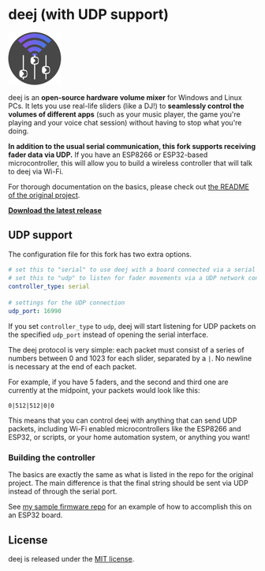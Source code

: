 # deej (with UDP support)

![deej](assets/deejudp-logo.png)

deej is an **open-source hardware volume mixer** for Windows and Linux PCs. It lets you use real-life sliders (like a DJ!) to **seamlessly control the volumes of different apps** (such as your music player, the game you're playing and your voice chat session) without having to stop what you're doing.

**In addition to the usual serial communication, this fork supports receiving fader data via UDP.** If you have an ESP8266 or ESP32-based microcontroller, this will allow you to build a wireless controller that will talk to deej via Wi-Fi.

For thorough documentation on the basics, please check out [the README of the original project](https://github.com/omriharel/deej).

**[Download the latest release](https://github.com/iamjackg/deej/releases/latest)**

## UDP support

The configuration file for this fork has two extra options.

```yaml
# set this to "serial" to use deej with a board connected via a serial port
# set this to "udp" to listen for fader movements via a UDP network connection
controller_type: serial

# settings for the UDP connection
udp_port: 16990
```

If you set `controller_type` to `udp`, deej will start listening for UDP packets on the specified `udp_port` instead of opening the serial interface.

The deej protocol is very simple: each packet must consist of a series of numbers between 0 and 1023 for each slider, separated by a `|`. No newline is necessary at the end of each packet.

For example, if you have 5 faders, and the second and third one are currently at the midpoint, your packets would look like this:

```text
0|512|512|0|0
```

This means that you can control deej with anything that can send UDP packets, including Wi-Fi enabled microcontrollers like the ESP8266 and ESP32, or scripts, or your home automation system, or anything you want!

### Building the controller

The basics are exactly the same as what is listed in the repo for the original project. The main difference is that the final string should be sent via UDP instead of through the serial port.

See [my sample firmware repo](https://github.com/iamjackg/deej-esp32) for an example of how to accomplish this on an ESP32 board. 

## License

deej is released under the [MIT license](./LICENSE).
